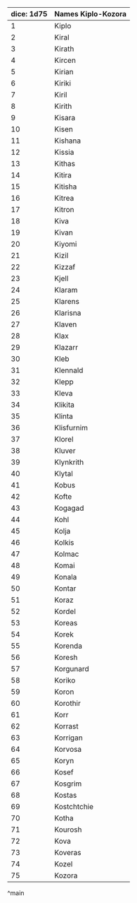| dice: 1d75 | Names Kiplo-Kozora|
| ---- | ---- |
|1|Kiplo|
|2|Kiral|
|3|Kirath|
|4|Kircen|
|5|Kirian|
|6|Kiriki|
|7|Kiril|
|8|Kirith|
|9|Kisara|
|10|Kisen|
|11|Kishana|
|12|Kissia|
|13|Kithas|
|14|Kitira|
|15|Kitisha|
|16|Kitrea|
|17|Kitron|
|18|Kiva|
|19|Kivan|
|20|Kiyomi|
|21|Kizil|
|22|Kizzaf|
|23|Kjell|
|24|Klaram|
|25|Klarens|
|26|Klarisna|
|27|Klaven|
|28|Klax|
|29|Klazarr|
|30|Kleb|
|31|Klennald|
|32|Klepp|
|33|Kleva|
|34|Klikita|
|35|Klinta|
|36|Klisfurnim|
|37|Klorel|
|38|Kluver|
|39|Klynkrith|
|40|Klytal|
|41|Kobus|
|42|Kofte|
|43|Kogagad|
|44|Kohl|
|45|Kolja|
|46|Kolkis|
|47|Kolmac|
|48|Komai|
|49|Konala|
|50|Kontar|
|51|Koraz|
|52|Kordel|
|53|Koreas|
|54|Korek|
|55|Korenda|
|56|Koresh|
|57|Korgunard|
|58|Koriko|
|59|Koron|
|60|Korothir|
|61|Korr|
|62|Korrast|
|63|Korrigan|
|64|Korvosa|
|65|Koryn|
|66|Kosef|
|67|Kosgrim|
|68|Kostas|
|69|Kostchtchie|
|70|Kotha|
|71|Kourosh|
|72|Kova|
|73|Koveras|
|74|Kozel|
|75|Kozora|
^main
